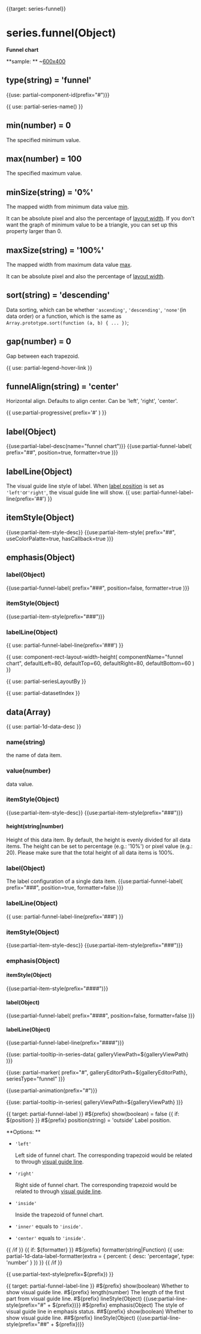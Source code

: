 
{{target: series-funnel}}

# series.funnel(Object)

**Funnel chart**

**sample: **
~[600x400](${galleryViewPath}funnel&reset=1&edit=1)

## type(string) = 'funnel'

{{use: partial-component-id(prefix="#")}}

{{ use: partial-series-name() }}

## min(number) = 0
The specified minimum value.

## max(number) = 100
The specified maximum value.

## minSize(string) = '0%'
The mapped width from minimum data value [min](~series-funnel.min).

It can be absolute pixel and also the percentage of [layout width](~series-funnel.width). If you don't want the graph of minimum value to be a triangle, you can set up this property larger than 0.

## maxSize(string) = '100%'
The mapped width from maximum data value [max](~series-funnel.max).

It can be absolute pixel and also the percentage of [layout width](~series-funnel.width).

## sort(string) = 'descending'
Data sorting, which can be whether `'ascending'`, `'descending'`, `'none'`(in data order) or a function, which is the same as `Array.prototype.sort(function (a, b) { ... })`;

## gap(number) = 0
Gap between each trapezoid.

{{ use: partial-legend-hover-link }}

## funnelAlign(string) = 'center'
Horizontal align. Defaults to align center. Can be 'left', 'right', 'center'.


{{ use:partial-progressive(
    prefix='#'
) }}

## label(Object)
{{use:partial-label-desc(name="funnel chart")}}
{{use:partial-funnel-label(
    prefix="##",
    position=true,
    formatter=true
)}}

## labelLine(Object)
The visual guide line style of label. When [label position](~series-funnel.label.position) is set as `'left'`or`'right'`, the visual guide line will show.
{{ use: partial-funnel-label-line(prefix='##') }}

## itemStyle(Object)
{{use:partial-item-style-desc}}
{{use:partial-item-style(
    prefix="##",
    useColorPalatte=true,
    hasCallback=true
)}}


## emphasis(Object)

### label(Object)
{{use:partial-funnel-label(
    prefix="###",
    position=false,
    formatter=true
)}}

### itemStyle(Object)
{{use:partial-item-style(prefix="###")}}

### labelLine(Object)
{{ use: partial-funnel-label-line(prefix='###') }}



{{ use: component-rect-layout-width-height(
    componentName="funnel chart",
    defaultLeft=80,
    defaultTop=60,
    defaultRight=80,
    defaultBottom=60
) }}

{{ use: partial-seriesLayoutBy }}

{{ use: partial-datasetIndex }}

## data(Array)
{{ use: partial-1d-data-desc }}
### name(string)
the name of data item.
### value(number)
data value.
### itemStyle(Object)
{{use:partial-item-style-desc}}
{{use:partial-item-style(prefix="###")}}
#### height(string|number)
Height of this data item. By default, the height is evenly divided for all data items. The height can be set to percentage (e.g.: '10%') or pixel value (e.g.: 20). Please make sure that the total height of all data items is 100%.

### label(Object)
The label configuration of a single data item.
{{use:partial-funnel-label(
    prefix="###",
    position=true,
    formatter=false
)}}


### labelLine(Object)
{{ use: partial-funnel-label-line(prefix='###') }}

### itemStyle(Object)
{{use:partial-item-style-desc}}
{{use:partial-item-style(prefix="###")}}

### emphasis(Object)

#### itemStyle(Object)
{{use:partial-item-style(prefix="####")}}

#### label(Object)
{{use:partial-funnel-label(
    prefix="####",
    position=false,
    formatter=false
)}}

#### labelLine(Object)
{{use:partial-funnel-label-line(prefix="####")}}


{{use: partial-tooltip-in-series-data(
    galleryViewPath=${galleryViewPath}
)}}

{{use: partial-marker(
    prefix="#",
    galleryEditorPath=${galleryEditorPath},
    seriesType="funnel"
)}}

{{use:partial-animation(prefix="#")}}


{{use: partial-tooltip-in-series(
    galleryViewPath=${galleryViewPath}
)}}



{{ target: partial-funnel-label }}
#${prefix} show(boolean) = false
{{ if: ${position} }}
#${prefix} position(string) = 'outside'
Label position.

**Options: **
+ `'left'`

    Left side of funnel chart. The corresponding trapezoid would be related to through [visual guide line](~series-funnel.labelLine).

+ `'right'`

   Right side of funnel chart. The corresponding trapezoid would be related to through [visual guide line](~series-funnel.labelLine).

+ `'inside'`

    Inside the trapezoid of funnel chart.

+ `'inner'` equals to `'inside'`.
+ `'center'` equals to `'inside'`.

{{ /if }}
{{ if: ${formatter} }}
#${prefix} formatter(string|Function)
{{ use: partial-1d-data-label-formatter(extra = {
    percent: {
        desc: 'percentage',
        type: 'number'
    }
}) }}
{{ /if }}

{{ use:partial-text-style(prefix=${prefix}) }}


{{ target: partial-funnel-label-line }}
#${prefix} show(boolean)
Whether to show visual guide line.
#${prefix} length(number)
The length of the first part from visual guide line.
#${prefix} lineStyle(Object)
{{use:partial-line-style(prefix="#" + ${prefix})}}
#${prefix} emphasis(Object)
The style of visual guide line in emphasis status.
##${prefix} show(boolean)
Whether to show visual guide line.
##${prefix} lineStyle(Object)
{{use:partial-line-style(prefix="##" + ${prefix})}}


